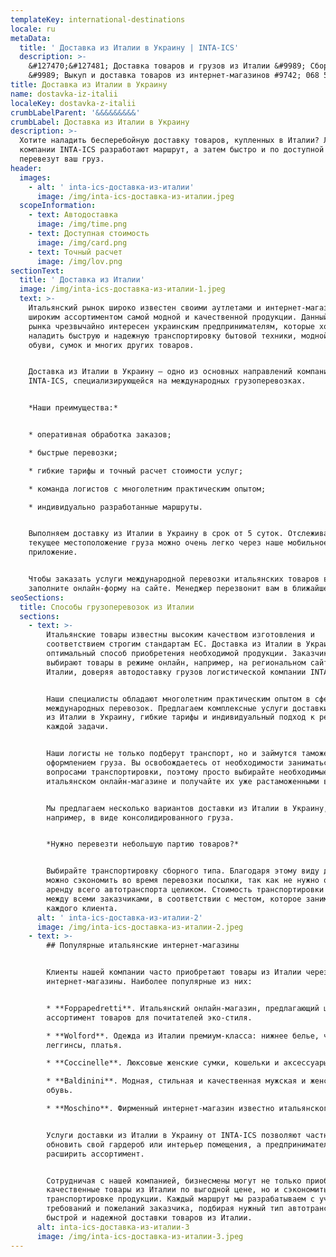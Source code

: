 ```yaml
---
templateKey: international-destinations
locale: ru
metaData:
  title: ' Доставка из Италии в Украину | INTA-ICS'
  description: >-
    &#127470;&#127481; Доставка товаров и грузов из Италии &#9989; Сборные грузы
    &#9989; Выкуп и доставка товаров из интернет-магазинов #9742; 068 5555 999
title: Доставка из Италии в Украину
name: dostavka-iz-italii
localeKey: dostavka-z-italii
crumbLabelParent: '&&&&&&&&&'
crumbLabel: Доставка из Италии в Украину
description: >-
  Хотите наладить бесперебойную доставку товаров, купленных в Италии? Логисты
  компании INTA-ICS разработают маршрут, а затем быстро и по доступной стоимости
  перевезут ваш груз.
header:
  images:
    - alt: ' inta-ics-доставка-из-италии'
      image: /img/inta-ics-доставка-из-италии.jpeg
  scopeInformation:
    - text: Автодоставка
      image: /img/time.png
    - text: Доступная стоимость
      image: /img/card.png
    - text: Точный расчет
      image: /img/lov.png
sectionText:
  title: ' Доставка из Италии'
  image: /img/inta-ics-доставка-из-италии-1.jpeg
  text: >-
    Итальянский рынок широко известен своими аутлетами и интернет-магазинами с
    широким ассортиментом самой модной и качественной продукции. Данный сегмент
    рынка чрезвычайно интересен украинским предпринимателям, которые хотят
    наладить быструю и надежную транспортировку бытовой техники, модной одежды и
    обуви, сумок и многих других товаров.


    Доставка из Италии в Украину — одно из основных направлений компании
    INTA-ICS, специализирующейся на международных грузоперевозках.


    *Наши преимущества:*


    * оперативная обработка заказов;

    * быстрые перевозки;

    * гибкие тарифы и точный расчет стоимости услуг;

    * команда логистов с многолетним практическим опытом;

    * индивидуально разработанные маршруты.


    Выполняем доставку из Италии в Украину в срок от 5 суток. Отслеживать
    текущее местоположение груза можно очень легко через наше мобильное
    приложение.


    Чтобы заказать услуги международной перевозки итальянских товаров в Украину,
    заполните онлайн-форму на сайте. Менеджер перезвонит вам в ближайшее время.
seoSections:
  title: Способы грузоперевозок из Италии
  sections:
    - text: >-
        Итальянские товары известны высоким качеством изготовления и
        соответствием строгим стандартам ЕС. Доставка из Италии в Украину — это
        оптимальный способ приобретения необходимой продукции. Заказчики
        выбирают товары в режиме онлайн, например, на региональном сайте Ebay в
        Италии, доверяя автодоставку грузов логистической компании INTA-ICS.


        Наши специалисты обладают многолетним практическим опытом в сфере
        международных перевозок. Предлагаем комплексные услуги доставки грузов
        из Италии в Украину, гибкие тарифы и индивидуальный подход к решению
        каждой задачи.


        Наши логисты не только подберут транспорт, но и займутся таможенным
        оформлением груза. Вы освобождаетесь от необходимости заниматься
        вопросами транспортировки, поэтому просто выбирайте необходимые товары в
        итальянском онлайн-магазине и получайте их уже растаможенными в Украине.


        Мы предлагаем несколько вариантов доставки из Италии в Украину,
        например, в виде консолидированного груза.


        *Нужно перевезти небольшую партию товаров?*


        Выбирайте транспортировку сборного типа. Благодаря этому виду доставки
        можно сэкономить во время перевозки посылки, так как не нужно оплачивать
        аренду всего автотранспорта целиком. Стоимость транспортировки делится
        между всеми заказчиками, в соответствии с местом, которое занимает груз
        каждого клиента.
      alt: ' inta-ics-доставка-из-италии-2'
      image: /img/inta-ics-доставка-из-италии-2.jpeg
    - text: >-
        ## Популярные итальянские интернет-магазины


        Клиенты нашей компании часто приобретают товары из Италии через
        интернет-магазины. Наиболее популярные из них:


        * **Foppapedretti**. Итальянский онлайн-магазин, предлагающий широкий
        ассортимент товаров для почитателей эко-стиля.

        * **Wolford**. Одежда из Италии премиум-класса: нижнее белье, чулки,
        леггинсы, платья.

        * **Coccinelle**. Люксовые женские сумки, кошельки и аксессуары.

        * **Baldinini**. Модная, стильная и качественная мужская и женская
        обувь.

        * **Moschino**. Фирменный интернет-магазин известно итальянского бренда.


        Услуги доставки из Италии в Украину от INTA-ICS позволяют частным лицам
        обновить свой гардероб или интерьер помещения, а предпринимателям —
        расширить ассортимент.


        Сотрудничая с нашей компанией, бизнесмены могут не только приобрести
        качественные товары из Италии по выгодной цене, но и сэкономить на
        транспортировке продукции. Каждый маршрут мы разрабатываем с учетом
        требований и пожеланий заказчика, подбирая нужный тип автотранспорта для
        быстрой и надежной доставки товаров из Италии.
      alt: inta-ics-доставка-из-италии-3
      image: /img/inta-ics-доставка-из-италии-3.jpeg
---
```

